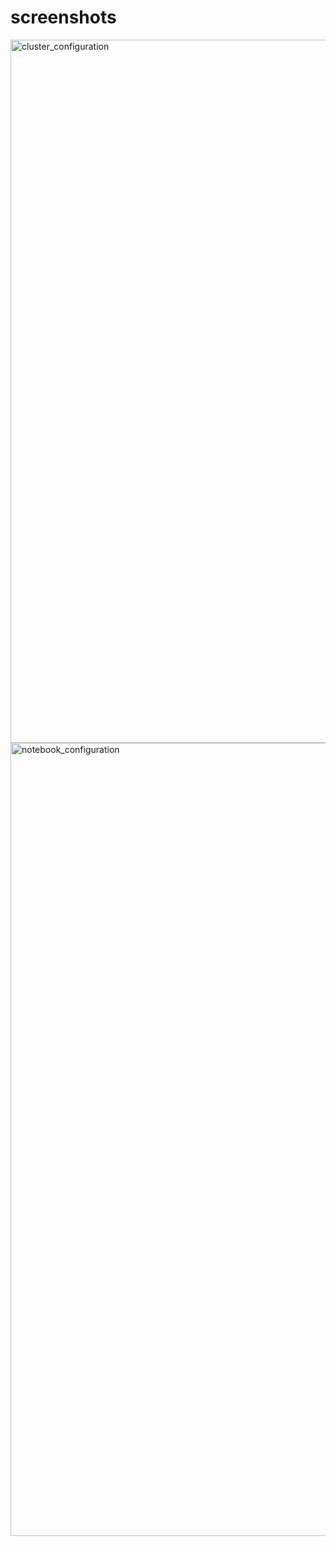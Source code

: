 # screenshots
<img width="1125" alt="cluster_configuration" src="https://user-images.githubusercontent.com/113565949/233700365-4d1903e7-cbdd-4c7d-9732-40b6adc680fa.png">
<img width="1269" alt="notebook_configuration" src="https://user-images.githubusercontent.com/113565949/233700385-efcf85d8-45a6-4f36-8b8e-acf017d13f64.png">
